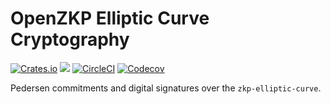 # OpenZKP Elliptic Curve Cryptography

[![Crates.io](https://img.shields.io/crates/l/zkp-elliptic-curve)](/License.md)
[![](https://docs.rs/zkp-elliptic-curve/badge.svg)](https://docs.rs/zkp-elliptic-curve)
[![CircleCI](https://img.shields.io/circleci/build/github/0xProject/OpenZKP)](https://circleci.com/gh/0xProject/OpenZKP)
[![Codecov](https://img.shields.io/codecov/c/gh/0xproject/OpenZKP)](https://codecov.io/gh/0xProject/OpenZKP)

Pedersen commitments and digital signatures over the `zkp-elliptic-curve`.
